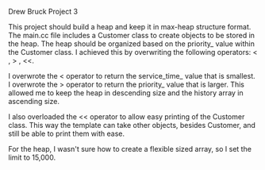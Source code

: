 Drew Bruck
Project 3

This project should build a heap and keep it in max-heap structure format.
The main.cc file includes a Customer class to create objects to be stored in the heap.  The heap should be organized based on the priority_ value within the Customer class.  I achieved this by overwriting the following operators: < , > , <<.

I overwrote the < operator to return the service_time_ value that is smallest.  I overwrote the > operator to return the priority_ value that is larger.  This allowed me to keep the heap in descending size and the history array in ascending size.

I also overloaded the << operator to allow easy printing of the Customer class.  This way the template can take other objects, besides Customer, and still be able to print them with ease.

For the heap, I wasn't sure how to create a flexible sized array, so I set the limit to 15,000.

